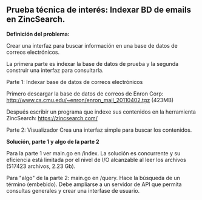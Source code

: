 ## Prueba técnica de interés: Indexar BD de emails en ZincSearch.

**Definición del problema:**

Crear una interfaz para buscar información en una base de datos de correos electrónicos.

La primera parte es indexar la base de datos de prueba y la segunda construir una interfaz para consultarla.

Parte 1: Indexar base de datos de correos electrónicos

Primero descargar la base de datos de correos de Enron Corp:
http://www.cs.cmu.edu/~enron/enron_mail_20110402.tgz (423MB)

Después escribir un programa que indexe sus contenidos en la herramienta ZincSearch: https://zincsearch.com/

Parte 2: Visualizador
Crea una interfaz simple para buscar los contenidos.

**Solución, parte 1 y algo de la parte 2**

Para la parte 1 ver main.go en /index. La solución es concurrente y su eficiencia está limitada por el nivel de I/O alcanzable al leer los archivos (517423 archivos, 2.23 Gb). 

Para "algo" de la parte 2: main.go en /query. Hace la búsqueda de un término (embebido). Debe ampliarse a un servidor de API que permita consultas generales y crear una interfase de usuario.